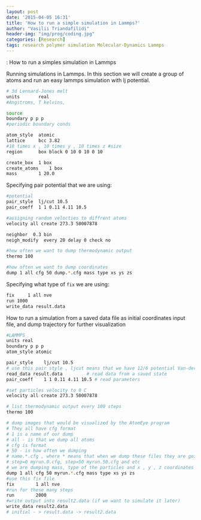 ```yaml
---
layout: post
date: '2015-04-05 16:31'
title: 'How to run a simple simulation in Lammps?'
author: "Vasilii Triandafilidi"
header-img: "img/prog/coding.jpg"
categories: [Research]
tags: research polymer simulation Molecular-Dynamics Lammps
---
```


:   How to run a simples simulation in Lammps

Running simulations in Lammps. In this section we will create a group of
atoms and run an easy lammps simulation with lj potential.

```bash
# 3d Lennard-Jones melt
units       real
#Angstroms, T kelvins,
```

```bash
source
boundary p p p
#periodic boundary conds

atom_style  atomic
lattice     bcc 3.82
#10 times x , 10 times y , 10 times z #size
region      box block 0 10 0 10 0 10

create_box  1 box
create_atoms    1 box
mass        1 20.0
```

Specifying pair potential that we are using:

```bash
#potential
pair_style  lj/cut 10.5
pair_coeff  1 1 0.11 4.11 10.5
```

```bash
#assigning random velocties to diffrent atoms
velocity all create 273.3 50007878

neighbor  0.3 bin
neigh_modify  every 20 delay 0 check no

#how often we want to dump thermodynamic output
thermo 100

#how often we want to dump coordinates
dump 1 all cfg 50 dump.*.cfg mass type xs ys zs
```

Specifying what type of `fix` we are using:

```bash
fix     1 all nve
run 1000
write_data result.data
```

How to run a simulation from a saved data file as initial coordinates
input file, and dump trajectory for further visualization

```bash
#LAMMPS
units real
boundary p p p
atom_style atomic

pair_style    lj/cut 10.5
# use this pair style , ljcut means that we have 12/6 potential Van-der-Vaals, and 10.5 is its cutoff
read_data result.data         # read data from a saved state
pair_coeff    1 1 0.11 4.11 10.5 # read parameters

#set particles velocity to 0 C
velocity all create 273.3 50007878

# list thermodynamic output every 100 steps
thermo 100

# dump images that would be visualized by the AtomEye program
# They all have cfg format
# 1 is a name of our dump
# all - is that we dump all atoms
# cfg is format
# 50 - is how often we dumping
# name.*.cfg , where * means that when we dump these files they are going to be saved in this format
# step=0 myrun.0.cfg, step=50 myrun.50.cfg and etc
# we are dumping mass, type of the particles and x , y , z coordinates
dump 1 all cfg 50 myrun.*.cfg mass type xs ys zs
#use this fix file
fix        1 all nve
#run for these many steps
run        2000
#write output into result2.data (if we want to simulate it later)
write_data result2.data
# initial - > result.data -> result2.data
```
